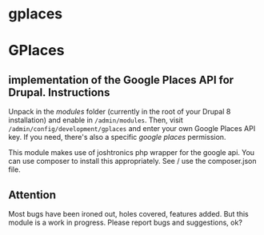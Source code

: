 # gplaces
GPlaces
===========
implementation of the Google Places API for Drupal.
Instructions
------------
Unpack in the *modules* folder (currently in the root of your Drupal 8
installation) and enable in `/admin/modules`.
Then, visit `/admin/config/development/gplaces` and enter your own Google Places API key.
If you need, there's also a specific *google places* permission.

This module makes use of joshtronics php wrapper for the google api.  You can use composer to install this appropriately.
See / use the composer.json file.

Attention
---------
Most bugs have been ironed out, holes covered, features added. But this module
is a work in progress. Please report bugs and suggestions, ok?
